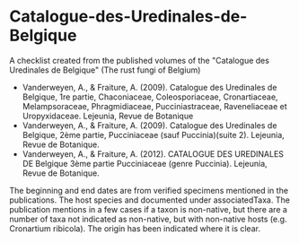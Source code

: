 # Catalogue-des-Uredinales-de-Belgique
A checklist created from the published volumes of the "Catalogue des Uredinales de Belgique" (The rust fungi of Belgium)

* Vanderweyen, A., & Fraiture, A. (2009). Catalogue des Uredinales de Belgique, 1re partie, Chaconiaceae, Coleosporiaceae, Cronartiaceae, Melampsoraceae, Phragmidiaceae, Pucciniastraceae, Raveneliaceae et Uropyxidaceae. Lejeunia, Revue de Botanique
* Vanderweyen, A., & Fraiture, A. (2009). Catalogue des Uredinales de Belgique, 2ème partie, Pucciniaceae (sauf Puccinia)(suite 2). Lejeunia, Revue de Botanique.
* Vanderweyen, A., & Fraiture, A. (2012). CATALOGUE DES UREDINALES DE Belgique 3ème partie Pucciniaceae (genre Puccinia). Lejeunia, Revue de Botanique.

The beginning and end dates are from verified specimens mentioned in the publications.
The host species and documented under associatedTaxa. 
The publication mentions in a few cases if a taxon is non-native, but there are a number of taxa not indicated as non-native, but with non-native hosts (e.g. Cronartium ribicola). The origin has been indicated where it is clear.

